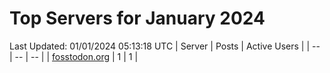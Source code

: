 # Top Servers for January 2024
Last Updated: 01/01/2024 05:13:18 UTC
| Server | Posts | Active Users |
| -- | -- | -- |
| [fosstodon.org](https://fosstodon.org/tags/PowerShell) | 1 | 1 |
